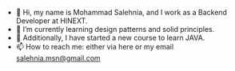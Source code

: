 
- 👋 Hi, my name is Mohammad Salehnia, and I work as a Backend Developer at HINEXT.
- 🌱 I’m currently learning design patterns and solid principles.
- 🔭 Additionally, I have started a new course to learn JAVA.
- 📫 How to reach me: either via here or my email salehnia.msn@gmail.com
  
<!--
**mohammadsalehnia/mohammadsalehnia** is a ✨ _special_ ✨ repository because its `README.md` (this file) appears on your GitHub profile.

Here are some ideas to get you started:

- 🔭 Hi, I’m Mohammad Salehnia, I'm working on HINEXT as a Backend Developer
- 🌱 I’m currently learning design patterns and solid principles
- 📫 How to reach me: either via here or my email salehnia.msn@gmail.com
-->

